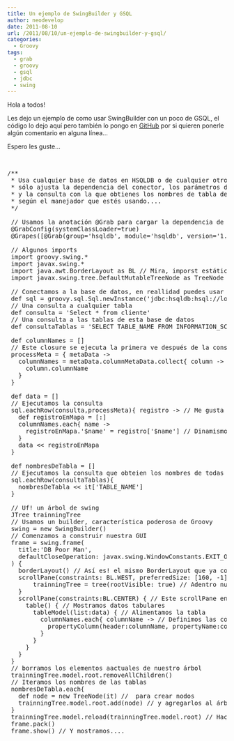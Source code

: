 ```yaml
---
title: Un ejemplo de SwingBuilder y GSQL
author: neodevelop
date: 2011-08-10
url: /2011/08/10/un-ejemplo-de-swingbuilder-y-gsql/
categories:
  - Groovy
tags:
  - grab
  - groovy
  - gsql
  - jdbc
  - swing
---
```

Hola a todos!

Les dejo un ejemplo de como usar SwingBuilder con un poco de GSQL, el c&oacute;digo lo dejo aqu&iacute; pero tambi&eacute;n lo pongo en [GitHub][1] por si quieren ponerle alg&uacute;n comentario en alguna l&iacute;nea&#8230;

Espero les guste&#8230;

&nbsp;

<pre class='brush: groovy; ruler: true;'>/**
 * Usa cualquier base de datos en HSQLDB o de cualquier otro tipo,
 * sólo ajusta la dependencia del conector, los parámetros de conexión
 * y la consulta con la que obtienes los nombres de tabla de una base de datos
 * según el manejador que estés usando....
 */
 
 // Usamos la anotación @Grab para cargar la dependencia de HSQLDB
 @GrabConfig(systemClassLoader=true)
 @Grapes([@Grab(group='hsqldb', module='hsqldb', version='1.8.0.10')])
 
 // Algunos imports
 import groovy.swing.*
 import javax.swing.*
 import java.awt.BorderLayout as BL // Mira, imporst estáticos
 import javax.swing.tree.DefaultMutableTreeNode as TreeNode
 
 // Conectamos a la base de datos, en reallidad puedes usar la que tu quieras
 def sql = groovy.sql.Sql.newInstance('jdbc:hsqldb:hsql://localhost/dbAsembly','sa','sa','org.hsqldb.jdbcDriver')
 // Una consulta a cualquier tabla
 def consulta = 'Select * from cliente'
 // Una consulta a las tablas de esta base de datos
 def consultaTablas = 'SELECT TABLE_NAME FROM INFORMATION_SCHEMA.SYSTEM_TABLES WHERE TABLE_SCHEM='PUBLIC''
 
 def columnNames = []
 // Este closure se ejecuta la primera ve después de la consulta
 processMeta = { metaData -&gt;
   columnNames = metaData.columnMetaData.collect{ column -&gt;
     column.columnName
   }
 }
 
 def data = []
 // Ejecutamos la consulta
 sql.eachRow(consulta,processMeta){ registro -&gt; // Me gusta que tan simple es ejecutar cualquier consulta e iterarla
   def registroEnMapa = [:]
   columnNames.each{ name -&gt;
     registroEnMapa.'$name' = registro['$name'] // Dinamismo en mapas
   }
   data &lt;&lt; registroEnMapa
 }
 
 def nombresDeTabla = []
 // Ejecutamos la consulta que obteien los nombres de todas la tablas de la BD
 sql.eachRow(consultaTablas){ 
   nombresDeTabla &lt;&lt; it['TABLE_NAME']
 }
 
 // Uf! un árbol de swing
 JTree trainningTree
 // Usamos un builder, característica poderosa de Groovy
 swing = new SwingBuilder()
 // Comenzamos a construir nuestra GUI
 frame = swing.frame(
   title:'DB Poor Man',
   defaultCloseOperation: javax.swing.WindowConstants.EXIT_ON_CLOSE
 ) {
   borderLayout() // Así es! el mismo BorderLayout que ya conoces...
   scrollPane(constraints: BL.WEST, preferredSize: [160, -1]) { // scrollPane? claro JScrollPane!
       trainningTree = tree(rootVisible: true) // Adentro nuestro árbol
   }
   scrollPane(constraints:BL.CENTER) { // Este scrollPane en el centro
     table() { // Mostramos datos tabulares
       tableModel(list:data) { // Alimentamos la tabla
         columnNames.each{ columnName -&gt; // Definimos las columnas que aparecerán
           propertyColumn(header:columnName, propertyName:columnName) // Goodness!!!
         }
       } 
     }
   } 
 }
 // borramos los elementos aactuales de nuestro árbol
 trainningTree.model.root.removeAllChildren()
 // Iteramos los nombres de las tablas
 nombresDeTabla.each{
   def node = new TreeNode(it) //  para crear nodos
   trainningTree.model.root.add(node) // y agregarlos al árbol
 }
 trainningTree.model.reload(trainningTree.model.root) // Hacemos un refresh
 frame.pack() 
 frame.show() // Y mostramos....
 </pre>

 [1]: https://github.com/neodevelop/Groovy-examples/blob/master/SwingBuilderAndGSQL.groovy